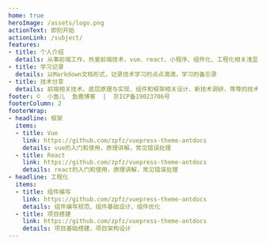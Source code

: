```yaml
---
home: true
heroImage: /assets/logo.png
actionText: 即刻开始
actionLink: /subject/
features:
- title: 个人介绍
  details: 从事前端工作，热爱前端技术，vue、react、小程序、组件化、工程化相关浅显涉猎。
- title: 学习记录
  details: 以Markdown文档形式，记录技术学习的点点滴滴，学习的备忘录
- title: 技术分享
  details: 前端相关技术、底层原理与实现、组件和框架相关设计、新技术调研，等等的技术分享。能力有限，欢迎指正
footer: ©  小鱼儿  鱼鹿博客  |  京ICP备19023706号
footerColumn: 2
footerWrap: 
- headline: 框架
  items:
  - title: Vue
    link: https://github.com/zpfz/vuepress-theme-antdocs
    details: vue的入门和使用，原理讲解，常见错误处理
  - title: React
    link: https://github.com/zpfz/vuepress-theme-antdocs
    details: react的入门和使用，原理讲解，常见错误处理
- headline: 工程化
  items:
  - title: 组件编写
    link: https://github.com/zpfz/vuepress-theme-antdocs
    details: 组件编写规范、组件基础设计、组件优化
  - title: 项目搭建
    link: https://github.com/zpfz/vuepress-theme-antdocs
    details: 项目基础搭建、项目架构设计
---
```

